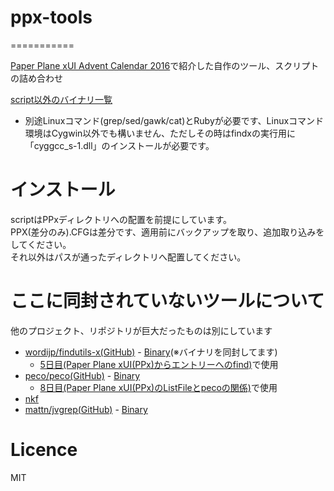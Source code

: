 # ppx-tools
===========

[Paper Plane xUI Advent Calendar 2016](http://qiita.com/advent-calendar/2016/ppx)で紹介した自作のツール、スクリプトの詰め合わせ

[script以外のバイナリ一覧](https://github.com/wordijp/ppx-tools/releases)  

* 別途Linuxコマンド(grep/sed/gawk/cat)とRubyが必要です、Linuxコマンド環境はCygwin以外でも構いません、ただしその時はfindxの実行用に「cyggcc_s-1.dll」のインストールが必要です。

# インストール

scriptはPPxディレクトリへの配置を前提にしています。  
PPX(差分のみ).CFGは差分です、適用前にバックアップを取り、追加取り込みをしてください。  
それ以外はパスが通ったディレクトリへ配置してください。


# ここに同封されていないツールについて

他のプロジェクト、リポジトリが巨大だったものは別にしています

- [wordijp/findutils-x(GitHub)](https://github.com/wordijp/findutils-x) - [Binary](https://github.com/wordijp/findutils-x/releases)(※バイナリを同封してます)
    - [5日目(Paper Plane xUI(PPx)からエントリーへのfind)](http://qiita.com/wordijp/items/4d73c77f2993c309e246)で使用
- [peco/peco(GitHub)](https://github.com/peco/peco) - [Binary](https://github.com/peco/peco/releases)
    - [8日目(Paper Plane xUI(PPx)のListFileとpecoの関係)](http://qiita.com/wordijp/items/9f144af8f28a211c9448)で使用
- [nkf](https://ja.osdn.net/projects/nkf/)
- [mattn/jvgrep(GitHub)](https://github.com/mattn/jvgrep) - [Binary](https://github.com/mattn/jvgrep/releases)

# Licence

MIT

